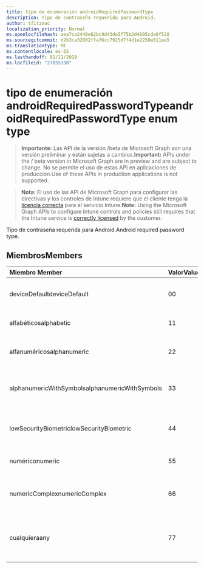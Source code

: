 ```yaml
---
title: tipo de enumeración androidRequiredPasswordType
description: Tipo de contraseña requerida para Android.
author: tfitzmac
localization_priority: Normal
ms.openlocfilehash: aea7ca2448e62bc9d43da5f75b2d4605cda0f520
ms.sourcegitcommit: d2b3ca32602ffa76cc7925d7f4d1e2258e611ea5
ms.translationtype: MT
ms.contentlocale: es-ES
ms.lasthandoff: 01/11/2019
ms.locfileid: "27855338"
---
```

# <a name="androidrequiredpasswordtype-enum-type"></a><span data-ttu-id="41deb-103">tipo de enumeración androidRequiredPasswordType</span><span class="sxs-lookup"><span data-stu-id="41deb-103">androidRequiredPasswordType enum type</span></span>

> <span data-ttu-id="41deb-104">**Importante:** Las API de la versión /beta de Microsoft Graph son una versión preliminar y están sujetas a cambios.</span><span class="sxs-lookup"><span data-stu-id="41deb-104">**Important:** APIs under the / beta version in Microsoft Graph are in preview and are subject to change.</span></span> <span data-ttu-id="41deb-105">No se permite el uso de estas API en aplicaciones de producción.</span><span class="sxs-lookup"><span data-stu-id="41deb-105">Use of these APIs in production applications is not supported.</span></span>

> <span data-ttu-id="41deb-106">**Nota:** El uso de las API de Microsoft Graph para configurar las directivas y los controles de Intune requiere que el cliente tenga la [licencia correcta](https://go.microsoft.com/fwlink/?linkid=839381) para el servicio Intune.</span><span class="sxs-lookup"><span data-stu-id="41deb-106">**Note:** Using the Microsoft Graph APIs to configure Intune controls and policies still requires that the Intune service is [correctly licensed](https://go.microsoft.com/fwlink/?linkid=839381) by the customer.</span></span>

<span data-ttu-id="41deb-107">Tipo de contraseña requerida para Android.</span><span class="sxs-lookup"><span data-stu-id="41deb-107">Android required password type.</span></span>
## <a name="members"></a><span data-ttu-id="41deb-108">Miembros</span><span class="sxs-lookup"><span data-stu-id="41deb-108">Members</span></span>
|<span data-ttu-id="41deb-109">Miembro	</span><span class="sxs-lookup"><span data-stu-id="41deb-109">Member</span></span>|<span data-ttu-id="41deb-110">Valor</span><span class="sxs-lookup"><span data-stu-id="41deb-110">Value</span></span>|<span data-ttu-id="41deb-111">Description</span><span class="sxs-lookup"><span data-stu-id="41deb-111">Description</span></span>|
|:---|:---|:---|
|<span data-ttu-id="41deb-112">deviceDefault</span><span class="sxs-lookup"><span data-stu-id="41deb-112">deviceDefault</span></span>|<span data-ttu-id="41deb-113">0</span><span class="sxs-lookup"><span data-stu-id="41deb-113">0</span></span>|<span data-ttu-id="41deb-114">Valor predeterminado de dispositivo, sin intención.</span><span class="sxs-lookup"><span data-stu-id="41deb-114">Device default value, no intent.</span></span>|
|<span data-ttu-id="41deb-115">alfabéticos</span><span class="sxs-lookup"><span data-stu-id="41deb-115">alphabetic</span></span>|<span data-ttu-id="41deb-116">1</span><span class="sxs-lookup"><span data-stu-id="41deb-116">1</span></span>|<span data-ttu-id="41deb-117">Contraseña alfabético requerida.</span><span class="sxs-lookup"><span data-stu-id="41deb-117">Alphabetic password required.</span></span>|
|<span data-ttu-id="41deb-118">alfanuméricos</span><span class="sxs-lookup"><span data-stu-id="41deb-118">alphanumeric</span></span>|<span data-ttu-id="41deb-119">2</span><span class="sxs-lookup"><span data-stu-id="41deb-119">2</span></span>|<span data-ttu-id="41deb-120">Se requiere una contraseña alfanumérica.</span><span class="sxs-lookup"><span data-stu-id="41deb-120">Alphanumeric password required.</span></span>|
|<span data-ttu-id="41deb-121">alphanumericWithSymbols</span><span class="sxs-lookup"><span data-stu-id="41deb-121">alphanumericWithSymbols</span></span>|<span data-ttu-id="41deb-122">3</span><span class="sxs-lookup"><span data-stu-id="41deb-122">3</span></span>|<span data-ttu-id="41deb-123">Alfanumérico con contraseña símbolos requerida.</span><span class="sxs-lookup"><span data-stu-id="41deb-123">Alphanumeric with symbols password required.</span></span>|
|<span data-ttu-id="41deb-124">lowSecurityBiometric</span><span class="sxs-lookup"><span data-stu-id="41deb-124">lowSecurityBiometric</span></span>|<span data-ttu-id="41deb-125">4</span><span class="sxs-lookup"><span data-stu-id="41deb-125">4</span></span>|<span data-ttu-id="41deb-126">Contraseña biométrica en función de baja seguridad requerida.</span><span class="sxs-lookup"><span data-stu-id="41deb-126">Low security biometrics based password required.</span></span>|
|<span data-ttu-id="41deb-127">numérico</span><span class="sxs-lookup"><span data-stu-id="41deb-127">numeric</span></span>|<span data-ttu-id="41deb-128">5</span><span class="sxs-lookup"><span data-stu-id="41deb-128">5</span></span>|<span data-ttu-id="41deb-129">Contraseña numérica requerida.</span><span class="sxs-lookup"><span data-stu-id="41deb-129">Numeric password required.</span></span>|
|<span data-ttu-id="41deb-130">numericComplex</span><span class="sxs-lookup"><span data-stu-id="41deb-130">numericComplex</span></span>|<span data-ttu-id="41deb-131">6</span><span class="sxs-lookup"><span data-stu-id="41deb-131">6</span></span>|<span data-ttu-id="41deb-132">Contraseña compleja numérico requerida.</span><span class="sxs-lookup"><span data-stu-id="41deb-132">Numeric complex password required.</span></span>|
|<span data-ttu-id="41deb-133">cualquiera</span><span class="sxs-lookup"><span data-stu-id="41deb-133">any</span></span>|<span data-ttu-id="41deb-134">7</span><span class="sxs-lookup"><span data-stu-id="41deb-134">7</span></span>|<span data-ttu-id="41deb-135">Se requiere una contraseña o patrón y cualquiera es aceptable.</span><span class="sxs-lookup"><span data-stu-id="41deb-135">A password or pattern is required, and any is acceptable.</span></span>|





